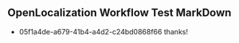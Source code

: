 ## OpenLocalization Workflow Test MarkDown
* 05f1a4de-a679-41b4-a4d2-c24bd0868f66 thanks!

<!--HONumber=Jul16_HO2-->


